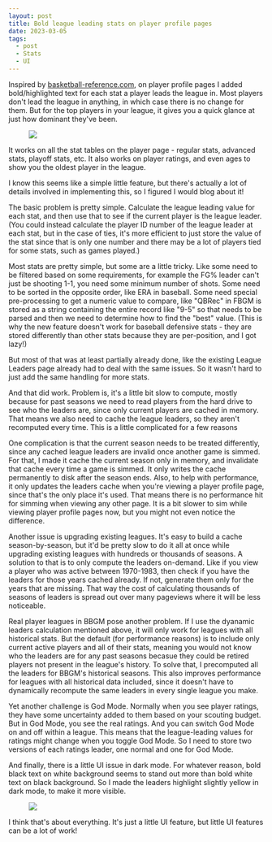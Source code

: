```yaml
---
layout: post
title: Bold league leading stats on player profile pages
date: 2023-03-05
tags:
  - post
  - Stats
  - UI
---
```


Inspired by [basketball-reference.com](https://www.basketball-reference.com/players/c/curryst01.html), on player profile pages I added bold/highlighted text for each stat a player leads the league in. Most players don't lead the league in anything, in which case there is no change for them. But for the top players in your league, it gives you a quick glance at just how dominant they've been.

<figure class="overflow-auto"><img src="/files/bold-league-leaders-1.png"></figure>

It works on all the stat tables on the player page - regular stats, advanced stats, playoff stats, etc. It also works on player ratings, and even ages to show you the oldest player in the league.

I know this seems like a simple little feature, but there's actually a lot of details involved in implementing this, so I figured I would blog about it!

<!--more-->

The basic problem is pretty simple. Calculate the league leading value for each stat, and then use that to see if the current player is the league leader. (You could instead calculate the player ID number of the league leader at each stat, but in the case of ties, it's more efficient to just store the value of the stat since that is only one number and there may be a lot of players tied for some stats, such as games played.)

Most stats are pretty simple, but some are a little tricky. Like some need to be filtered based on some requirements, for example the FG% leader can't just be shooting 1-1, you need some minimum number of shots. Some need to be sorted in the opposite order, like ERA in baseball. Some need special pre-processing to get a numeric value to compare, like "QBRec" in FBGM is stored as a string containing the entire record like "9-5" so that needs to be parsed and then we need to determine how to find the "best" value. (This is why the new feature doesn't work for baseball defensive stats - they are stored differently than other stats because they are per-position, and I got lazy!)

But most of that was at least partially already done, like the existing League Leaders page already had to deal with the same issues. So it wasn't hard to just add the same handling for more stats.

And that did work. Problem is, it's a little bit slow to compute, mostly because for past seasons we need to read players from the hard drive to see who the leaders are, since only current players are cached in memory. That means we also need to cache the league leaders, so they aren't recomputed every time. This is a little complicated for a few reasons

One complication is that the current season needs to be treated differently, since any cached league leaders are invalid once another game is simmed. For that, I made it cache the current season only in memory, and invalidate that cache every time a game is simmed. It only writes the cache permanently to disk after the season ends. Also, to help with performance, it only updates the leaders cache when you're viewing a player profile page, since that's the only place it's used. That means there is no performance hit for simming when viewing any other page. It is a bit slower to sim while viewing player profile pages now, but you might not even notice the difference.

Another issue is upgrading existing leagues. It's easy to build a cache season-by-season, but it'd be pretty slow to do it all at once while upgrading existing leagues with hundreds or thousands of seasons. A solution to that is to only compute the leaders on-demand. Like if you view a player who was active between 1970-1983, then check if you have the leaders for those years cached already. If not, generate them only for the years that are missing. That way the cost of calculating thousands of seasons of leaders is spread out over many pageviews where it will be less noticeable.

Real player leagues in BBGM pose another problem. If I use the dyanamic leaders calculation mentioned above, it will only work for leagues with all historical stats. But the default (for performance reasons) is to include only current active players and all of their stats, meaning you would not know who the leaders are for any past seasons becasue they could be retired players not present in the league's history. To solve that, I precomputed all the leaders for BBGM's historical seasons. This also improves performance for leagues with all historical data included, since it doesn't have to dynamically recompute the same leaders in every single league you make.

Yet another challenge is God Mode. Normally when you see player ratings, they have some uncertainty added to them based on your scouting budget. But in God Mode, you see the real ratings. And you can switch God Mode on and off within a league. This means that the league-leading values for ratings might change when you toggle God Mode. So I need to store two versions of each ratings leader, one normal and one for God Mode.

And finally, there is a little UI issue in dark mode. For whatever reason, bold black text on white background seems to stand out more than bold white text on black background. So I made the leaders highlight slightly yellow in dark mode, to make it more visible.

<figure class="overflow-auto"><img src="/files/bold-league-leaders-2.png"></figure>

I think that's about everything. It's just a little UI feature, but little UI features can be a lot of work!
